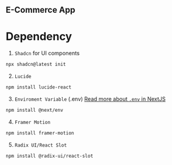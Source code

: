 ## E-Commerce App

# Dependency

1. `Shadcn` for UI components

```bash
npx shadcn@latest init
```

2. `Lucide`

```bash
npm install lucide-react
```

3. `Enviroment Variable` (.env)
   [Read more about `.env` in NextJS](https://nextjs.org/docs/pages/building-your-application/configuring/environment-variables)

```bash
npm install @next/env
```

4. `Framer Motion`

```bash
npm install framer-motion
```

5. `Radix UI/React Slot`

```bash
npm install @radix-ui/react-slot
```
